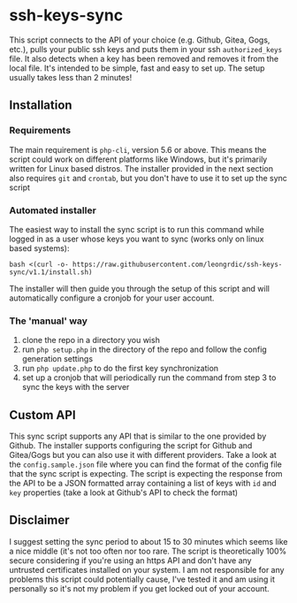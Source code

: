 
# ssh-keys-sync

This script connects to the API of your choice (e.g. Github, Gitea, Gogs, etc.), pulls your public ssh keys and puts them in your ssh `authorized_keys` file. It also detects when a key has been removed and removes it from the local file.
It's intended to be simple, fast and easy to set up. The setup usually takes less than 2 minutes!

## Installation

### Requirements

The main requirement is `php-cli`, version 5.6 or above. This means the script could work on different platforms like Windows, but it's primarily written for Linux based distros.
The installer provided in the next section also requires `git` and `crontab`, but you don't have to use it to set up the sync script

### Automated installer

The easiest way to install the sync script is to run this command while logged in as a user whose keys you want to sync (works only on linux based systems):
```
bash <(curl -o- https://raw.githubusercontent.com/leongrdic/ssh-keys-sync/v1.1/install.sh)
```

The installer will then guide you through the setup of this script and will automatically configure a cronjob for your user account.

### The 'manual' way

1. clone the repo in a directory you wish
2. run `php setup.php` in the directory of the repo and follow the config generation settings
3. run `php update.php` to do the first key synchronization
4. set up a cronjob that will periodically run the command from step 3 to sync the keys with the server

## Custom API

This sync script supports any API that is similar to the one provided by Github. The installer supports configuring the script for Github and Gitea/Gogs but you can also use it with different providers.
Take a look at the `config.sample.json` file where you can find the format of the config file that the sync script is expecting.
The script is expecting the response from the API to be a JSON formatted array containing a list of keys with `id` and `key` properties (take a look at Github's API to check the format)

## Disclaimer

I suggest setting the sync period to about 15 to 30 minutes which seems like a nice middle (it's not too often nor too rare.
The script is theoretically 100% secure considering if you're using an https API and don't have any untrusted certificates installed on your system.
I am not responsible for any problems this script could potentially cause, I've tested it and am using it personally so it's not my problem if you get locked out of your account.
